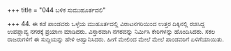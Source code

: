 +++
title = "044 ಬಳಿಕ ಸುಮುಹೂರ್ತದಲಿ"

+++
44. ಈ ಕಡೆ ಪಾಂಡವರು ಒಳ್ಳೆಯ ಮುಹೂರ್ತದಲ್ಲಿ ವಿರಾಟನಗರಿಯಿಂದ ಉತ್ತರ ದಿಕ್ಕಿನಲ್ಲಿ ರಚಿಸಿದ್ದ ಉಪಪ್ಲಾವ್ಯ ನಗರಕ್ಕೆ ಪ್ರಯಾಣ ಮಾಡಿದರು. ವಿಸ್ತಾರವಾಗಿ ನಗರವನ್ನು ನಿರ್ಮಿಸಿ ಕೇರಿಗಳನ್ನು ಹೊಂದಿಸಿದರು. ಸಕಲ ರಾಜರುಗಳಿಗೆ ಈ ಸುದ್ದಿಯನ್ನು ಹೇಳಿ ಆಹ್ವಾನಿಸಿದರು. ಹೀಗೆ ಮೇಲಿಂದ ಮೇಲೆ ಮೇಲೆ ಪಾಂಡವರಿಗೆ ಏಳಿಗೆಯಾಯಿತು.